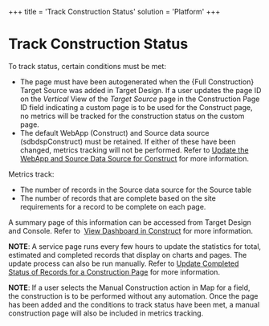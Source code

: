 +++
title = 'Track Construction Status'
solution = 'Platform'
+++

# Track Construction Status

To track status, certain conditions must be met:

  - The page must have been autogenerated when the {Full Construction}
    Target Source was added in Target Design. If a user updates the page
    ID on the *Vertical* View of the *Target Source* page in the
    Construction Page ID field indicating a custom page is to be used
    for the Construct page, no metrics will be tracked for the
    construction status on the custom page.
  - The default WebApp (Construct) and Source data source
    (sdbdspConstruct) must be retained. If either of these have been
    changed, metrics tracking will not be performed. Refer to [Update
    the WebApp and Source Data Source for
    Construct](../../../Migration/Console/Use_Cases/Update_Construct_WebApp_and_Data_Source.htm)
    for more information.

Metrics track:

  - The number of records in the Source data source for the Source table
  - The number of records that are complete based on the site
    requirements for a record to be complete on each page.

A summary page of this information can be accessed from Target Design
and Console. Refer to  [View Dashboard in
Construct](../../../Migration/Construct/Use_Cases/View_Dashboard_in_Construct.htm)
for more information.

**NOTE**: A service page runs every few hours to update the statistics
for total, estimated and completed records that display on charts and
pages. The update process can also be run manually. Refer to [Update
Completed Status of Records for a Construction
Page](../../../Migration/Construct/Use_Cases/Update_Completed_Status_of_Records.htm)
for more information.

**NOTE**: If a user selects the Manual Construction action in Map for a
field, the construction is to be performed without any automation. Once
the page has been added and the conditions to track status have been
met, a manual construction page will also be included in metrics
tracking.

